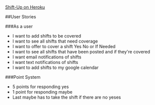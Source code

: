 [Shift-Up on Heroku](https://shift-up.herokuapp.com/)

##User Stories

###As a user
* I want to add shifts to be covered
* I want to see all shifts that need coverage
* I want to offer to cover a shift Yes No or If Needed
* I want to see all shifts that have been posted and if they're covered
* I want email notifications of shifts
* I want text notifications of shifts
* I want to add shifts to my google calendar

###Point System
* 5 points for responding yes
* 1 point for responding maybe
* Last maybe has to take the shift if there are no yeses
